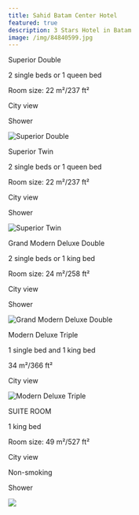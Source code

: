```yaml
---
title: Sahid Batam Center Hotel
featured: true
description: 3 Stars Hotel in Batam
image: /img/84840599.jpg
---
```

Superior Double

2 single beds or 1 queen bed

Room size: 22 m²/237 ft²

City view

Shower

![Superior Double](/img/superior-double.jpg "Superior Double")

Superior Twin

2 single beds or 1 queen bed

Room size: 22 m²/237 ft²

City view

Shower

![Superior Twin](/img/superior-twin.jpg "Superior Twin")

Grand Modern Deluxe Double

2 single beds or 1 king bed

Room size: 24 m²/258 ft²

City view

Shower

![Grand Modern Deluxe Double](/img/grand-modern-deluxe-double.jpg "Grand Modern Deluxe Double")

Modern Deluxe Triple

1 single bed and 1 king bed

34 m²/366 ft²

City view

![Modern Deluxe Triple](/img/modern-deluxe-triple.jpg "Modern Deluxe Triple")

SUITE ROOM

1 king bed

Room size: 49 m²/527 ft²

City view

Non-smoking

Shower

![](/img/suite.jpg)
